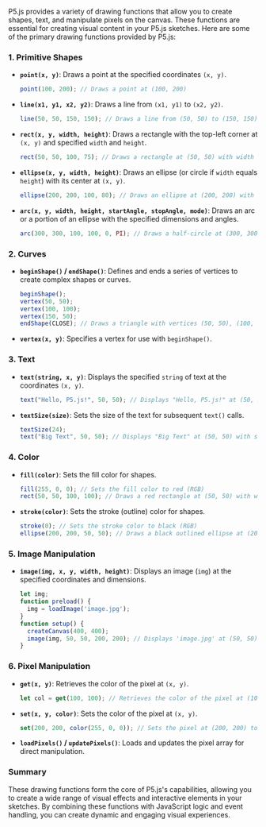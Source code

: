 P5.js provides a variety of drawing functions that allow you to create shapes, text, and manipulate pixels on the canvas. These functions are essential for creating visual content in your P5.js sketches. Here are some of the primary drawing functions provided by P5.js:

### 1. Primitive Shapes

- **`point(x, y)`**: Draws a point at the specified coordinates `(x, y)`.

  ```javascript
  point(100, 200); // Draws a point at (100, 200)
  ```

- **`line(x1, y1, x2, y2)`**: Draws a line from `(x1, y1)` to `(x2, y2)`.

  ```javascript
  line(50, 50, 150, 150); // Draws a line from (50, 50) to (150, 150)
  ```

- **`rect(x, y, width, height)`**: Draws a rectangle with the top-left corner at `(x, y)` and specified `width` and `height`.

  ```javascript
  rect(50, 50, 100, 75); // Draws a rectangle at (50, 50) with width 100 and height 75
  ```

- **`ellipse(x, y, width, height)`**: Draws an ellipse (or circle if `width` equals `height`) with its center at `(x, y)`.

  ```javascript
  ellipse(200, 200, 100, 80); // Draws an ellipse at (200, 200) with width 100 and height 80
  ```

- **`arc(x, y, width, height, startAngle, stopAngle, mode)`**: Draws an arc or a portion of an ellipse with the specified dimensions and angles.

  ```javascript
  arc(300, 300, 100, 100, 0, PI); // Draws a half-circle at (300, 300) with radius 50
  ```

### 2. Curves

- **`beginShape()` / `endShape()`**: Defines and ends a series of vertices to create complex shapes or curves.

  ```javascript
  beginShape();
  vertex(50, 50);
  vertex(100, 100);
  vertex(150, 50);
  endShape(CLOSE); // Draws a triangle with vertices (50, 50), (100, 100), (150, 50)
  ```

- **`vertex(x, y)`**: Specifies a vertex for use with `beginShape()`.

### 3. Text

- **`text(string, x, y)`**: Displays the specified `string` of text at the coordinates `(x, y)`.

  ```javascript
  text("Hello, P5.js!", 50, 50); // Displays "Hello, P5.js!" at (50, 50)
  ```

- **`textSize(size)`**: Sets the size of the text for subsequent `text()` calls.

  ```javascript
  textSize(24);
  text("Big Text", 50, 50); // Displays "Big Text" at (50, 50) with size 24
  ```

### 4. Color

- **`fill(color)`**: Sets the fill color for shapes.

  ```javascript
  fill(255, 0, 0); // Sets the fill color to red (RGB)
  rect(50, 50, 100, 100); // Draws a red rectangle at (50, 50) with width 100 and height 100
  ```

- **`stroke(color)`**: Sets the stroke (outline) color for shapes.

  ```javascript
  stroke(0); // Sets the stroke color to black (RGB)
  ellipse(200, 200, 50, 50); // Draws a black outlined ellipse at (200, 200) with width 50 and height 50
  ```

### 5. Image Manipulation

- **`image(img, x, y, width, height)`**: Displays an image (`img`) at the specified coordinates and dimensions.

  ```javascript
  let img;
  function preload() {
    img = loadImage('image.jpg');
  }
  function setup() {
    createCanvas(400, 400);
    image(img, 50, 50, 200, 200); // Displays 'image.jpg' at (50, 50) with width 200 and height 200
  }
  ```

### 6. Pixel Manipulation

- **`get(x, y)`**: Retrieves the color of the pixel at `(x, y)`.

  ```javascript
  let col = get(100, 100); // Retrieves the color of the pixel at (100, 100)
  ```

- **`set(x, y, color)`**: Sets the color of the pixel at `(x, y)`.

  ```javascript
  set(200, 200, color(255, 0, 0)); // Sets the pixel at (200, 200) to red (RGB)
  ```

- **`loadPixels()` / `updatePixels()`**: Loads and updates the pixel array for direct manipulation.

### Summary

These drawing functions form the core of P5.js's capabilities, allowing you to create a wide range of visual effects and interactive elements in your sketches. By combining these functions with JavaScript logic and event handling, you can create dynamic and engaging visual experiences.
